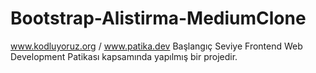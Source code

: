 # Bootstrap-Alistirma-MediumClone
www.kodluyoruz.org / www.patika.dev Başlangıç Seviye Frontend Web Development Patikası kapsamında yapılmış bir projedir.
